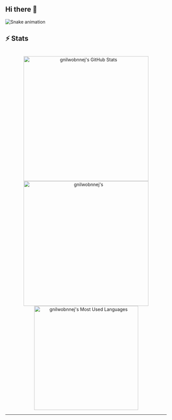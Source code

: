 ## Hi there 👋
![Snake animation](https://github.com/gnilwobnnej/gnilwobnnej/blob/output/github-contribution-grid-snake.svg)


## ⚡️ Stats

<br>

<div align=center>
  <img width=390 src="https://github-readme-stats.vercel.app/api?username=gnilwobnnej&theme=transparent&count_private=true&show_icons=true&rank_icon=github&locale=en" alt="gnilwobnnej's GitHub Stats" />
  <img width=390 src="https://github-readme-streak-stats.herokuapp.com/?user=gnilwobnnej&theme=transparent&count_private=true&border_radius=10&locale=en" alt="gnilwobnnej's" />
  <img width=325 src="https://github-readme-stats.vercel.app/api/top-langs?username=gnilwobnnej&theme=transparent&layout=donut&hide=css&langs_count=8&border_radius=10&show_icons=true&locale=en" alt="gnilwobnnej's Most Used Languages" />
</div>

<hr>
<!--
**gnilwobnnej/gnilwobnnej** is a ✨ _special_ ✨ repository because its `README.md` (this file) appears on your GitHub profile.

Here are some ideas to get you started:

- 🔭 I’m currently working on ...
- 🌱 I’m currently learning ...
- 👯 I’m looking to collaborate on ...
- 🤔 I’m looking for help with ...
- 💬 Ask me about ...
- 📫 How to reach me: ...
- 😄 Pronouns: ...
- ⚡ Fun fact: ...
-->
